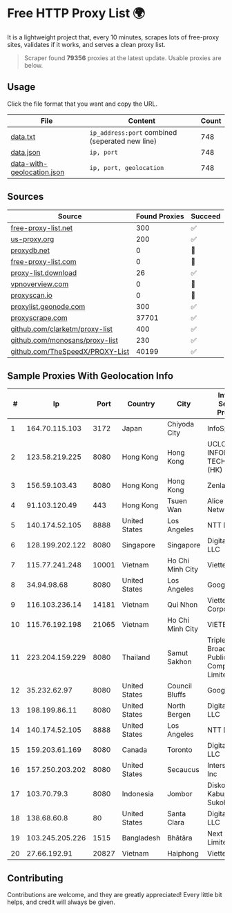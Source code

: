 
# Free HTTP Proxy List 🌍

It is a lightweight project that, every 10 minutes, scrapes lots of free-proxy sites, validates if it works, and serves a clean proxy list.


> Scraper found **79356** proxies at the latest update. Usable proxies are below.

## Usage

Click the file format that you want and copy the URL.


|File|Content|Count|
|----|-------|-----|
|[data.txt](https://raw.githubusercontent.com/themiralay/Proxy-List-World/master/data.txt)|`ip_address:port` combined (seperated new line)|748|
|[data.json](https://raw.githubusercontent.com/themiralay/Proxy-List-World/master/data.json)|`ip, port`|748|
|[data-with-geolocation.json](https://raw.githubusercontent.com/themiralay/Proxy-List-World/master/data-with-geolocation.json)|`ip, port, geolocation`|748|

## Sources

|Source|Found Proxies|Succeed|
|------|-------------|-------|
|[free-proxy-list.net](https://free-proxy-list.net)|300|✅|
|[us-proxy.org](https://www.us-proxy.org)|200|✅|
|[proxydb.net](http://proxydb.net)|0|🚫|
|[free-proxy-list.com](https://free-proxy-list.com/?page=&port=&type%5B%5D=http&type%5B%5D=https&up_time=0&search=Search)|0|🚫|
|[proxy-list.download](https://www.proxy-list.download/HTTP)|26|✅|
|[vpnoverview.com](https://vpnoverview.com/privacy/anonymous-browsing/free-proxy-servers)|0|🚫|
|[proxyscan.io](https://www.proxyscan.io)|0|🚫|
|[proxylist.geonode.com](https://proxylist.geonode.com/api/proxy-list?limit=300&page=1&sort_by=lastChecked&sort_type=desc&protocols=http,https)|300|✅|
|[proxyscrape.com](https://api.proxyscrape.com/v2/?request=displayproxies&protocol=http&timeout=10000&country=all&ssl=all&anonymity=all)|37701|✅|
|[github.com/clarketm/proxy-list](https://raw.githubusercontent.com/clarketm/proxy-list/master/proxy-list-raw.txt)|400|✅|
|[github.com/monosans/proxy-list](https://raw.githubusercontent.com/monosans/proxy-list/main/proxies/http.txt)|230|✅|
|[github.com/TheSpeedX/PROXY-List](https://raw.githubusercontent.com/TheSpeedX/PROXY-List/master/http.txt)|40199|✅|


## Sample Proxies With Geolocation Info

|#|Ip|Port|Country|City|Internet Service Provider|
|-|--|----|-------|----|-------------------------|
|1|164.70.115.103|3172|Japan|Chiyoda City|InfoSphere|
|2|123.58.219.225|8080|Hong Kong|Hong Kong|UCLOUD INFORMATION TECHNOLOGY (HK) LIMITED|
|3|156.59.103.43|8080|Hong Kong|Hong Kong|Zenlayer Inc|
|4|91.103.120.49|443|Hong Kong|Tsuen Wan|Alice Networks LTD|
|5|140.174.52.105|8888|United States|Los Angeles|NTT DATA|
|6|128.199.202.122|8080|Singapore|Singapore|DigitalOcean, LLC|
|7|115.77.241.248|10001|Vietnam|Ho Chi Minh City|Viettel Group|
|8|34.94.98.68|8080|United States|Los Angeles|Google LLC|
|9|116.103.236.14|14181|Vietnam|Qui Nhon|Viettel Corporation|
|10|115.76.192.198|21065|Vietnam|Ho Chi Minh City|VIETELGPRS|
|11|223.204.159.229|8080|Thailand|Samut Sakhon|Triple T Broadband Public Company Limited|
|12|35.232.62.97|8080|United States|Council Bluffs|Google LLC|
|13|198.199.86.11|8080|United States|North Bergen|DigitalOcean, LLC|
|14|140.174.52.105|8888|United States|Los Angeles|NTT DATA|
|15|159.203.61.169|8080|Canada|Toronto|DigitalOcean, LLC|
|16|157.250.203.202|8080|United States|Secaucus|Interserver, Inc|
|17|103.70.79.3|8080|Indonesia|Jombor|Diskominfo Kabupaten Sukoharjo|
|18|138.68.60.8|80|United States|Santa Clara|DigitalOcean, LLC|
|19|103.245.205.226|1515|Bangladesh|Bhātāra|Next Online Limited|
|20|27.66.192.91|20827|Vietnam|Haiphong|Viettel Group|



## Contributing

Contributions are welcome, and they are greatly appreciated! Every
little bit helps, and credit will always be given.

